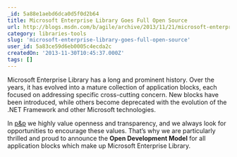 ```yaml
---
_id: 5a88e1aebd6dca0d5f0d2b64
title: Microsoft Enterprise Library Goes Full Open Source 
url: http://blogs.msdn.com/b/agile/archive/2013/11/21/microsoft-enterprise-library-open-development-model.aspx
category: libraries-tools
slug: 'microsoft-enterprise-library-goes-full-open-source'
user_id: 5a83ce59d6eb0005c4ecda2c
createdOn: '2013-11-30T10:45:37.000Z'
tags: []
---
```


Microsoft Enterprise Library has a long and prominent history. Over the years, it has evolved into a mature collection of application blocks, each focused on addressing specific cross-cutting concern. New blocks have been introduced, while others become deprecated with the evolution of the .NET Framework and other Microsoft technologies.

In <a href="http://microsoft.com/practices">p&amp;p</a> we highly value openness and transparency, and we always look for opportunities to encourage these values. That’s why we are particularly thrilled and proud to announce the <strong>Open Development Model</strong> for all application blocks which make up Microsoft Enterprise Library.

